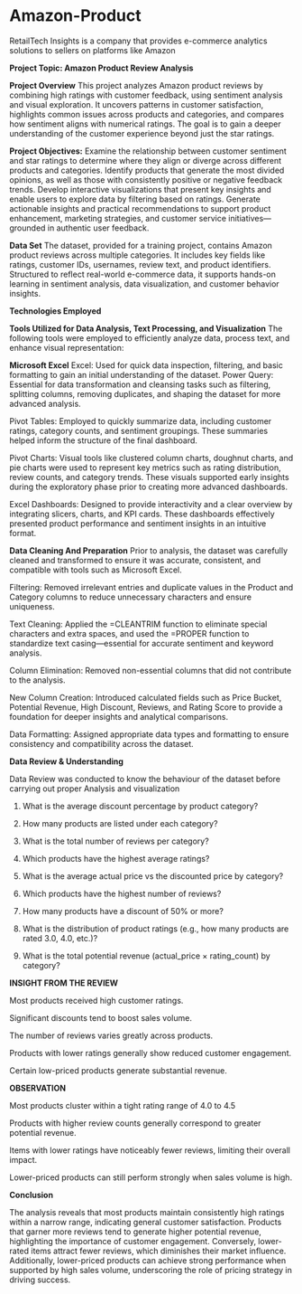 # Amazon-Product
RetailTech Insights is a company that provides e-commerce analytics solutions to sellers on platforms like Amazon

**Project Topic: Amazon Product Review Analysis**

**Project Overview**
This project analyzes Amazon product reviews by combining high ratings with customer feedback, using sentiment analysis and visual exploration. It uncovers patterns in customer satisfaction, highlights common issues across products and categories, and compares how sentiment aligns with numerical ratings. The goal is to gain a deeper understanding of the customer experience beyond just the star ratings.

**Project Objectives:**
Examine the relationship between customer sentiment and star ratings to determine where they align or diverge across different products and categories.
Identify products that generate the most divided opinions, as well as those with consistently positive or negative feedback trends.
Develop interactive visualizations that present key insights and enable users to explore data by filtering based on ratings.
Generate actionable insights and practical recommendations to support product enhancement, marketing strategies, and customer service initiatives—grounded in authentic user feedback.

**Data Set**
The dataset, provided for a training project, contains Amazon product reviews across multiple categories. It includes key fields like ratings, customer IDs, usernames, review text, and product identifiers. Structured to reflect real-world e-commerce data, it supports hands-on learning in sentiment analysis, data visualization, and customer behavior insights.

**Technologies Employed**

**Tools Utilized for Data Analysis, Text Processing, and Visualization**
The following tools were employed to efficiently analyze data, process text, and enhance visual representation:

**Microsoft Excel**
Excel: Used for quick data inspection, filtering, and basic formatting to gain an initial understanding of the dataset.
Power Query: Essential for data transformation and cleansing tasks such as filtering, splitting columns, removing duplicates, and shaping the dataset for more advanced analysis.

Pivot Tables: Employed to quickly summarize data, including customer ratings, category counts, and sentiment groupings. These summaries helped inform the structure of the final dashboard.

Pivot Charts: Visual tools like clustered column charts, doughnut charts, and pie charts were used to represent key metrics such as rating distribution, review counts, and category trends. These visuals supported early insights during the exploratory phase prior to creating more advanced dashboards.

Excel Dashboards: Designed to provide interactivity and a clear overview by integrating slicers, charts, and KPI cards. These dashboards effectively presented product performance and sentiment insights in an intuitive format.

**Data Cleaning And Preparation**
Prior to analysis, the dataset was carefully cleaned and transformed to ensure it was accurate, consistent, and compatible with tools such as Microsoft Excel.

Filtering: Removed irrelevant entries and duplicate values in the Product and Category columns to reduce unnecessary characters and ensure uniqueness.

Text Cleaning: Applied the =CLEANTRIM function to eliminate special characters and extra spaces, and used the =PROPER function to standardize text casing—essential for accurate sentiment and keyword analysis.

Column Elimination: Removed non-essential columns that did not contribute to the analysis.

New Column Creation: Introduced calculated fields such as Price Bucket, Potential Revenue, High Discount, Reviews, and Rating Score to provide a foundation for deeper insights and analytical comparisons.

Data Formatting: Assigned appropriate data types and formatting to ensure consistency and compatibility across the dataset.

**Data Review & Understanding**

Data Review was conducted to know the behaviour of the dataset before carrying out proper Analysis and visualization

1. What is the average discount percentage by product category?

2. How many products are listed under each category?

3. What is the total number of reviews per category?

4. Which products have the highest average ratings?

5. What is the average actual price vs the discounted price by category?

6. Which products have the highest number of reviews?

7. How many products have a discount of 50% or more?

8. What is the distribution of product ratings (e.g., how many products are rated 3.0, 4.0, etc.)?

9. What is the total potential revenue (actual_price × rating_count) by category?

**INSIGHT FROM THE REVIEW**

Most products received high customer ratings.

Significant discounts tend to boost sales volume.

The number of reviews varies greatly across products.

Products with lower ratings generally show reduced customer engagement.

Certain low-priced products generate substantial revenue.

**OBSERVATION**

Most products cluster within a tight rating range of 4.0 to 4.5

Products with higher review counts generally correspond to greater potential revenue.

Items with lower ratings have noticeably fewer reviews, limiting their overall impact.

Lower-priced products can still perform strongly when sales volume is high.

**Conclusion**

The analysis reveals that most products maintain consistently high ratings within a narrow range, indicating general customer satisfaction. Products that garner more reviews tend to generate higher potential revenue, highlighting the importance of customer engagement. Conversely, lower-rated items attract fewer reviews, which diminishes their market influence. Additionally, lower-priced products can achieve strong performance when supported by high sales volume, underscoring the role of pricing strategy in driving success.

